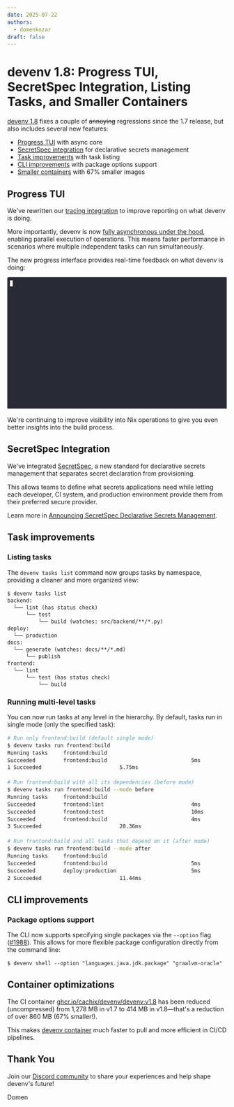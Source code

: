 ```yaml
---
date: 2025-07-22
authors:
  - domenkozar
draft: false
---
```


# devenv 1.8: Progress TUI, SecretSpec Integration, Listing Tasks, and Smaller Containers

[devenv 1.8](https://github.com/cachix/devenv/releases/tag/v1.8) fixes a couple of ~~annoying~~ regressions since the 1.7 release, but also includes several new features:

- [Progress TUI](#progress-tui) with async core
- [SecretSpec integration](#secretspec-integration) for declarative secrets management
- [Task improvements](#task-improvements) with task listing
- [CLI improvements](#cli-improvements) with package options support
- [Smaller containers](#container-optimizations) with 67% smaller images

## Progress TUI

We've rewritten our [tracing integration](https://github.com/cachix/devenv/pull/1969) to improve reporting on what devenv is doing.

More importantly, devenv is now [fully asynchronous under the hood](https://github.com/cachix/devenv/pull/1970), enabling parallel execution of operations. This means faster performance in scenarios where multiple independent tasks can run simultaneously.

The new progress interface provides real-time feedback on what devenv is doing:

![devenv progress bar](../../assets/images/devenv-progress-bar.gif)

We're continuing to improve visibility into Nix operations to give you even better insights into the build process.

## SecretSpec Integration

We've integrated [SecretSpec](https://secretspec.dev), a new standard for declarative secrets management that separates secret declaration from provisioning.

This allows teams to define what secrets applications need while letting each developer, CI system, and production environment provide them from their preferred secure provider.

Learn more in [Announcing SecretSpec Declarative Secrets Management](announcing-secretspecs-declarative-secrets-management.md).

## Task improvements

### Listing tasks

The `devenv tasks list` command now groups tasks by namespace, providing a cleaner and more organized view:

```shell-session
$ devenv tasks list
backend:
  └── lint (has status check)
      └── test
          └── build (watches: src/backend/**/*.py)
deploy:
  └── production
docs:
  └── generate (watches: docs/**/*.md)
      └── publish
frontend:
  └── lint
      └── test (has status check)
          └── build
```

### Running multi-level tasks

You can now run tasks at any level in the hierarchy. By default, tasks run in single mode (only the specified task):

```bash
# Run only frontend:build (default single mode)
$ devenv tasks run frontend:build
Running tasks     frontend:build
Succeeded         frontend:build                           5ms
1 Succeeded                         5.75ms

# Run frontend:build with all its dependencies (before mode)
$ devenv tasks run frontend:build --mode before
Running tasks     frontend:build
Succeeded         frontend:lint                            4ms
Succeeded         frontend:test                            10ms
Succeeded         frontend:build                           4ms
3 Succeeded                         20.36ms

# Run frontend:build and all tasks that depend on it (after mode)
$ devenv tasks run frontend:build --mode after
Running tasks     frontend:build
Succeeded         frontend:build                           5ms
Succeeded         deploy:production                        5ms
2 Succeeded                         11.44ms
```

## CLI improvements

### Package options support

The CLI now supports specifying single packages via the `--option` flag ([#1988](https://github.com/cachix/devenv/pull/1988)). This allows for more flexible package configuration directly from the command line:

```shell-session
$ devenv shell --option "languages.java.jdk.package" "graalvm-oracle"
```

## Container optimizations

The CI container [ghcr.io/cachix/devenv/devenv:v1.8](https://ghcr.io/cachix/devenv/devenv:v1.8) has been reduced (uncompressed) from 1,278 MB in v1.7 to 414 MB in v1.8—that's a reduction of over 860 MB (67% smaller!).

This makes [devenv container](../../integrations/devenv-container.md) much faster to pull and more efficient in CI/CD pipelines.

## Thank You

Join our [Discord community](https://discord.gg/naMgQehY) to share your experiences and help shape devenv's future!

Domen
